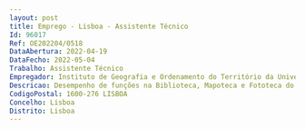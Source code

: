 ```yaml
--- 
layout: post
title: Emprego - Lisboa - Assistente Técnico
Id: 96017
Ref: OE202204/0518
DataAbertura: 2022-04-19
DataFecho: 2022-05-04
Trabalho: Assistente Técnico
Empregador: Instituto de Geografia e Ordenamento do Território da Universidade de Lisboa
Descricao: Desempenho de funções na Biblioteca, Mapoteca e Fototeca do IGOT ULisboa, designadamente   Realizar tarefas, recorrendo a sistemas digitais de gestão de aquisições, registo, catalogação, cotação, digitalização e armazenamento de espécies documentais diversas (monografias, periódicos, material cartográfico e iconográfico)   Gestão de catálogos bibliográficos e serviço de referência   Preparação de instrumentos de difusão, aplicando normas de funcionamento de bibliotecas e serviços de documentação de acordo com métodos e procedimentos previamente estabelecidos.
CodigoPostal: 1600-276 LISBOA
Concelho: Lisboa
Distrito: Lisboa
--- 
```

